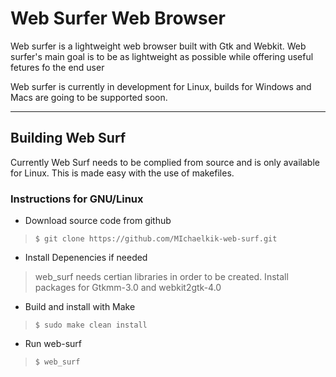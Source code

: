 # Web Surfer Web Browser

Web surfer is a lightweight web browser built with Gtk and Webkit. Web surfer's main goal is to be as lightweight as possible while offering useful fetures fo the end user

Web surfer is currently in development for Linux, builds for Windows and Macs are going to be supported soon.

---
## Building Web Surf

Currently Web Surf needs to be complied from source and is only available for Linux. This is made easy with the use of makefiles.

### Instructions for GNU/Linux

- Download source code from github

> `$ git clone https://github.com/MIchaelkik-web-surf.git`

- Install Depenencies if needed

> web_surf needs certian libraries in order to be created. Install packages for Gtkmm-3.0 and webkit2gtk-4.0

- Build and install with Make

> `$ sudo make clean install`

- Run web-surf

> `$ web_surf`